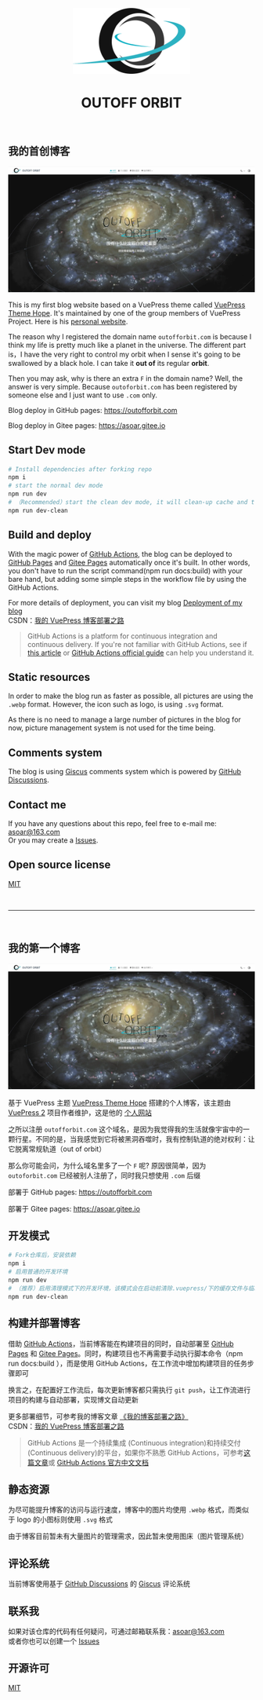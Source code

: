 <div align=center>

<img width="240" src="/src/.vuepress/public/logo.svg" >

</div>

<div align=center>

# OUTOFF ORBIT

</div>
&nbsp;

## 我的首创博客

![](/src/.vuepress/public/Chinese.webp)

This is my first blog website based on a VuePress theme called [VuePress Theme Hope](https://theme-hope.vuejs.press/zh/). It's maintained by one of the group members of VuePress Project. Here is his [personal website](https://mrhope.site/).

The reason why I registered the domain name `outofforbit.com` is because I think my life is pretty much like a planet in the universe. The different part is，I have the very right to control my orbit when I sense it's going to be swallowed by a black hole. I can take it **out of** its regular **orbit**.

Then you may ask, why is there an extra `F` in the domain name? Well, the answer is very simple. Because `outoforbit.com` has been registered by someone else and I just want to use `.com` only.

Blog deploy in GitHub pages: https://outofforbit.com

Blog deploy in Gitee pages: https://asoar.gitee.io

## Start Dev mode

```sh
# Install dependencies after forking repo
npm i
# start the normal dev mode
npm run dev
# （Recommended）start the clean dev mode, it will clean-up cache and temp file before start dev mode
npm run dev-clean
```

## Build and deploy

With the magic power of [GitHub Actions](https://docs.github.com/zh/actions), the blog can be deployed to [GitHub Pages](https://docs.github.com/zh/pages) and [Gitee Pages](https://gitee.com/help/articles/4136#article-header0) automatically once it's built. In other words, you don't have to run the script command(npm run docs:build) with your bare hand, but adding some simple steps in the workflow file by using the GitHub Actions.

For more details of deployment, you can visit my blog [Deployment of my blog](https://asoar.gitee.io/%E6%8A%80%E6%9C%AF%E5%8D%9A%E6%96%87/VuePress/%E6%88%91%E7%9A%84%E5%8D%9A%E5%AE%A2%E9%83%A8%E7%BD%B2%E4%B9%8B%E8%B7%AF.html)  
CSDN：[我的 VuePress 博客部署之路](https://blog.csdn.net/INT_FUTURE/article/details/128975977)

> GitHub Actions is a platform for continuous integration and continuous delivery. If you're not familiar with GitHub Actions, see if [this article](https://github.com/mqyqingfeng/Blog/issues/237) or [GitHub Actions official guide](https://docs.github.com/en/actions/learn-github-actions/understanding-github-actions) can help you understand it.

## Static resources

In order to make the blog run as faster as possible, all pictures are using the `.webp` format. However, the icon such as logo, is using `.svg` format.

As there is no need to manage a large number of pictures in the blog for now, picture management system is not used for the time being.

## Comments system

The blog is using [Giscus](https://giscus.app/) comments system which is powered by [GitHub Discussions](https://docs.github.com/en/discussions).

## Contact me

If you have any questions about this repo, feel free to e-mail me: asoar@163.com  
Or you may create a [Issues](https://github.com/asoaro/asoaro.github.io/issues).

## Open source license

[MIT](/LICENSE)

&nbsp;
&nbsp;

---

&nbsp;
&nbsp;

## 我的第一个博客

![](/src/.vuepress/public/Chinese.webp)

基于 VuePress 主题 [VuePress Theme Hope](https://theme-hope.vuejs.press/zh/) 搭建的个人博客，该主题由 [VuePress 2](https://v2.vuepress.vuejs.org/zh/) 项目作者维护，这是他的 [个人网站](https://mrhope.site/)

之所以注册 `outofforbit.com` 这个域名，是因为我觉得我的生活就像宇宙中的一颗行星。不同的是，当我感觉到它将被黑洞吞噬时，我有控制轨道的绝对权利：让它脱离常规轨道（out of orbit）

那么你可能会问，为什么域名里多了一个 `F` 呢? 原因很简单，因为 `outoforbit.com` 已经被别人注册了，同时我只想使用 `.com` 后缀

部署于 GitHub pages: https://outofforbit.com

部署于 Gitee pages: https://asoar.gitee.io

## 开发模式

```sh
# Fork仓库后，安装依赖
npm i
# 启用普通的开发环境
npm run dev
# （推荐）启用清理模式下的开发环境，该模式会在启动前清除.vuepress/下的缓存文件与临时文件
npm run dev-clean
```

## 构建并部署博客

借助 [GitHub Actions](https://docs.github.com/zh/actions)，当前博客能在构建项目的同时，自动部署至 [GitHub Pages](https://docs.github.com/zh/pages) 和 [Gitee Pages](https://gitee.com/help/articles/4136#article-header0)。同时，构建项目也不再需要手动执行脚本命令（npm run docs:build ），而是使用 GitHub Actions，在工作流中增加构建项目的任务步骤即可

换言之，在配置好工作流后，每次更新博客都只需执行 `git push`，让工作流进行项目的构建与自动部署，实现博文自动更新

更多部署细节，可参考我的博客文章 [《我的博客部署之路》](https://asoar.gitee.io/%E6%8A%80%E6%9C%AF%E5%8D%9A%E6%96%87/VuePress/%E6%88%91%E7%9A%84%E5%8D%9A%E5%AE%A2%E9%83%A8%E7%BD%B2%E4%B9%8B%E8%B7%AF.html)  
CSDN：[我的 VuePress 博客部署之路](https://blog.csdn.net/INT_FUTURE/article/details/128975977)

> GitHub Actions 是一个持续集成 (Continuous integration)和持续交付 (Continuous delivery)的平台，如果你不熟悉 GitHub Actions，可参考[这篇文章](https://github.com/mqyqingfeng/Blog/issues/237)或 [GitHub Actions 官方中文文档](https://docs.github.com/zh/actions/learn-github-actions/understanding-github-actions)


## 静态资源

为尽可能提升博客的访问与运行速度，博客中的图片均使用 `.webp` 格式，而类似于 logo 的小图标则使用 `.svg` 格式

由于博客目前暂未有大量图片的管理需求，因此暂未使用图床（图片管理系统）

## 评论系统

当前博客使用基于 [GitHub Discussions](https://docs.github.com/zh/discussions) 的 [Giscus](https://giscus.app/zh-CN) 评论系统

## 联系我

如果对该仓库的代码有任何疑问，可通过邮箱联系我：asoar@163.com  
或者你也可以创建一个 [Issues](https://github.com/asoaro/asoaro.github.io/issues)

## 开源许可

[MIT](/LICENSE)
